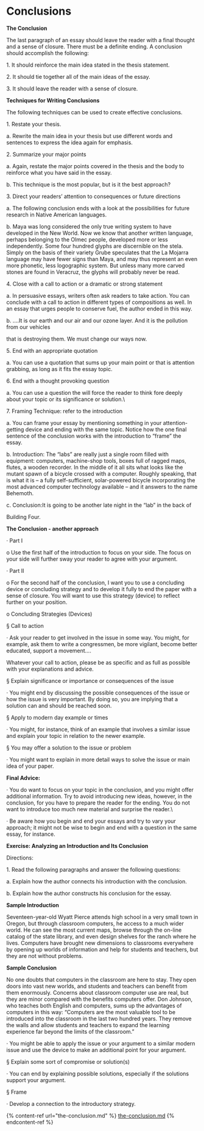 # Conclusions

**The Conclusion**

The last paragraph of an essay should leave the reader with a final thought and a sense of closure. There must be a definite ending. A conclusion should accomplish the following:

1\.      It should reinforce the main idea stated in the thesis statement.

2\.      It should tie together all of the main ideas of the essay.

3\.     It should leave the reader with a sense of closure.

**Techniques for Writing Conclusions**

The following techniques can be used to create effective conclusions.

1\.    Restate your thesis.

a.      Rewrite the main idea in your thesis but use different words and sentences to express the idea again for emphasis.

2\.    Summarize your major points

a.      Again, restate the major points covered in the thesis and the body to reinforce what you have said in the essay.

b.     This technique is the most popular, but is it the best approach?

3\.    Direct your readers’ attention to consequences or future directions

a.      The following conclusion ends with a look at the possibilities for future research in Native American languages.

b.      Maya was long considered the only true writing system to have developed in the New World. Now we know that another written language, perhaps belonging to the Olmec people, developed more or less independently. Some four hundred glyphs are discernible on the stela. Simply on the basis of their variety Grube speculates that the La Mojarra language may have fewer signs than Maya, and may thus represent an even more phonetic, less logographic system. But unless many more carved stones are found in Veracruz, the glyphs will probably never be read.

4\.    Close with a call to action or a dramatic or strong statement

a.      In persuasive essays, writers often ask readers to take action. You can conclude with a call to action in different types of compositions as well. In an essay that urges people to conserve fuel, the author ended in this way.

b.      ….It is our earth and our air and our ozone layer.  And it is the pollution from our vehicles

that is destroying them.  We must change our ways now.

5\.    End with an appropriate quotation

a.      You can use a quotation that sums up your main point or that is attention grabbing, as long as it fits the essay topic.

6\.  End with a thought provoking question

a.  You can use a question the will force the reader to think fore deeply about your topic or its significance or solution.\


7\.    Framing Technique: refer to the introduction

a.      You can frame your essay by mentioning something in your attention-getting device and ending with the same topic. Notice how the one final sentence of the conclusion works with the introduction to “frame” the essay.

b.     Introduction: The “labs” are really just a single room filled with equipment: computers, machine-shop tools, boxes full of ragged maps, flutes, a wooden recorder. In the middle of it all sits what looks like the mutant spawn of a bicycle crossed with a computer. Roughly speaking, that is what it is – a fully self-sufficient, solar-powered bicycle incorporating the most advanced computer technology available – and it answers to the name Behemoth.

c.      Conclusion:It is going to be another late night in the “lab” in the back of

Building Four.

**The Conclusion - another approach**

·        Part I

o   Use the first half of the introduction to focus on your side. The focus on your side will further sway your reader to agree with your argument.

·        Part II

o   For the second half of the conclusion, I want you to use a concluding device or concluding strategy and to develop it fully to end the paper with a sense of closure. You will want to use this strategy (device) to reflect further on your position.

o   Concluding Strategies (Devices)

§    Call to action

·        Ask your reader to get involved in the issue in some way. You might, for example, ask them to write a congressmen, be more vigilant, become better educated, support a movement….

Whatever your call to action, please be as specific and as full as possible with your explanations and advice.

§    Explain significance or importance or consequences of the issue

·        You might end by discussing the possible consequences of the issue or how the issue is very important. By doing so, you are implying that a solution can and should be reached soon.

§    Apply to modern day example or times

·        You might, for instance, think of an example that involves a similar issue and explain your topic in relation to the newer example.

§    You may offer a solution to the issue or problem

·        You might want to explain in more detail ways to solve the issue or main idea of your paper.

**Final Advice:**

·       You do want to focus on your topic in the conclusion, and you might offer additional information. Try to avoid introducing new ideas, however, in the conclusion, for you have to prepare the reader for the ending. You do not want to introduce too much new material and surprise the reader.\


·       Be aware how you begin and end your essays and try to vary your approach; it might not be wise to begin and end with a question in the same essay, for instance.

**Exercise:     Analyzing an Introduction and Its Conclusion**

Directions:

1\.    Read the following paragraphs and answer the following questions:

a.      Explain how the author connects his introduction with the conclusion.

b.     Explain how the author constructs his conclusion for the essay.

**Sample Introduction**

Seventeen-year-old Wyatt Pierce attends high school in a very small town in Oregon, but through classroom computers, he access to a much wider world. He can see the most current maps, browse through the on-line catalog of the state library, and even design shelves for the ranch where he lives. Computers have brought new dimensions to classrooms everywhere by opening up worlds of information and help for students and teachers, but they are not without problems.

**Sample Conclusion**

No one doubts that computers in the classroom are here to stay. They open doors into vast new worlds, and students and teachers can benefit from them enormously. Concerns about classroom computer use are real, but they are minor compared with the benefits computers offer. Don Johnson, who teaches both English and computers, sums up the advantages of computers in this way: “Computers are the most valuable tool to be introduced into the classroom in the last two hundred years. They remove the walls and allow students and teachers to expand the learning experience far beyond the limits of the classroom.”

·        You might be able to apply the issue or your argument to a similar modern issue and use the device to make an additional point for your argument.

§    Explain some sort of compromise or solution(s)

·        You can end by explaining possible solutions, especially if the solutions support your argument.

§    Frame

·       Develop a connection to the introductory strategy.



{% content-ref url="the-conclusion.md" %}
[the-conclusion.md](the-conclusion.md)
{% endcontent-ref %}

